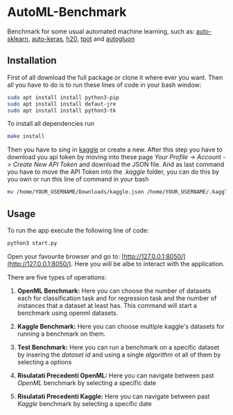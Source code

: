 # AutoML-Benchmark
Benchmark for some usual automated machine learning, such as: [auto-sklearn](https://automl.github.io/auto-sklearn/master/), [auto-keras](https://autokeras.com/), [h20](https://docs.h2o.ai/h2o/latest-stable/h2o-docs/automl.html), [tpot](http://epistasislab.github.io/tpot/) and [autogluon](http://epistasislab.github.io/tpot/)


## Installation
First of all download the full package or clone it where ever you want. Then all you have to do is to run these lines of code in your bash window: 
```bash
sudo apt install install python3-pip
sudo apt install install defaut-jre
sudo apt install install python3-tk
```

To install all dependencies run 
```bash
make install
```

Then you have to sing in [kaggle](https://www.kaggle.com/) or create a new. After this step you have to download you api token by moving into these page *Your Profile* -> *Account* -> *Create New API Token* and download the JSON file.
And as last command you have to move the API Token into the *.kaggle* folder, you can do this by you own or run this line of command in your bash
```bash
mv /home/YOUR_USERNAME/Downloads/kaggle.json /home/YOUR_USERNAME/.kaggle
```

## Usage
To run the app execute the following line of code:
```bash
python3 start.py
```
Open your favourite browser and go to: [http://127.0.0.1:8050/](http://127.0.0.1:8050/). Here you will be albe to interact with the application.

There are five types of operations:

1. **OpenML Benchmark:** Here you can choose the number of datasets each for classification task and for regression task and the number of instances that a dataset at least has. This command will start a benchmark using openml datasets.

2. **Kaggle Benchmark:** Here you can choose multiple kaggle's datasets for running a benchmark on them.

3. **Test Benchmark:** Here you can run a benchmark on a specific dataset by insering the *dataset id* and using a single *algorithm* ot all of them by selecting a options

4. **Risulatati Precedenti OpenML:** Here you can navigate between past *OpenML* benchmark by selecting a specific date

5. **Risulatati Precedenti Kaggle:** Here you can navigate between past *Kaggle* benchmark by selecting a specific date
